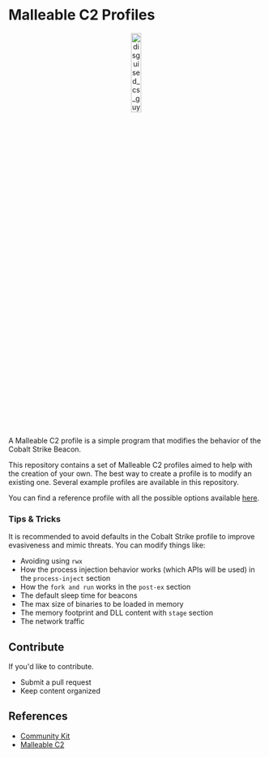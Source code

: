 # Malleable C2 Profiles

<center><img width="20%" height="20%" alt="disguised_cs_guy" src="https://github.com/user-attachments/assets/1e858fed-783a-4265-9e02-719e4a09d169" /></center>

A Malleable C2 profile is a simple program that modifies the behavior of the Cobalt Strike Beacon. 

This repository contains a set of Malleable C2 profiles aimed to help with the creation of your own. The best way to create a profile is to modify an existing one. Several example profiles are available in this repository.

You can find a reference profile with all the possible options available [here](https://github.com/Cobalt-Strike/Malleable-C2-Profiles/blob/master/normal/reference.profile).

### Tips & Tricks

It is recommended to avoid defaults in the Cobalt Strike profile to improve evasiveness and mimic threats. You can modify things like:

- Avoiding using ```rwx```
- How the process injection behavior works (which APIs will be used) in the ```process-inject``` section
- How the ```fork and run``` works in the ```post-ex``` section
- The default sleep time for beacons
- The max size of binaries to be loaded in memory
- The memory footprint and DLL content with ```stage``` section
- The network traffic

## Contribute

If you'd like to contribute.

- Submit a pull request
- Keep content organized

## References

- [Community Kit](https://cobalt-strike.github.io/community_kit/)
- [Malleable C2](https://www.cobaltstrike.com/product/features/malleable-c2)
